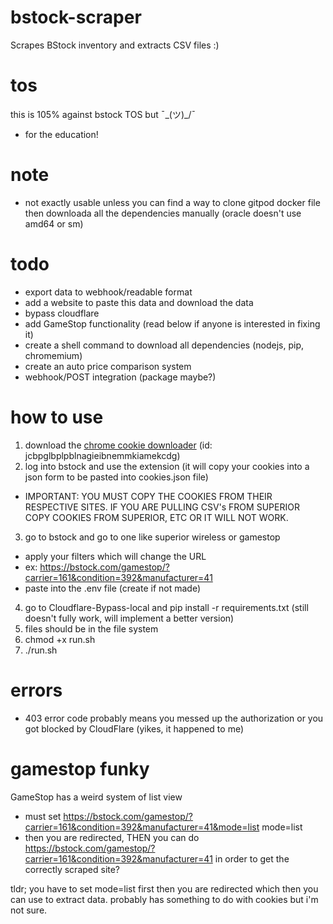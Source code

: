 # bstock-scraper
Scrapes BStock inventory and extracts CSV files :)

# tos
this is 105% against bstock TOS but ¯\_(ツ)_/¯
- for the education!

# note
- not exactly usable unless you can find a way to clone gitpod docker file then downloada all the dependencies manually (oracle doesn't use amd64 or sm)

# todo
- export data to webhook/readable format
- add a website to paste this data and download the data
- bypass cloudflare
- add GameStop functionality (read below if anyone is interested in fixing it)
- create a shell command to download all dependencies (nodejs, pip, chromemium)
- create an auto price comparison system
- webhook/POST integration (package maybe?)

# how to use
1. download the [chrome cookie downloader](https://chromewebstore.google.com/detail/copy-cookies/jcbpglbplpblnagieibnemmkiamekcdg) (id: jcbpglbplpblnagieibnemmkiamekcdg)
2. log into bstock and use the extension (it will copy your cookies into a json form to be pasted into cookies.json file) 
- IMPORTANT: YOU MUST COPY THE COOKIES FROM THEIR RESPECTIVE SITES. IF YOU ARE PULLING CSV's FROM SUPERIOR COPY COOKIES FROM SUPERIOR, ETC OR IT WILL NOT WORK.
3. go to bstock and go to one like superior wireless or gamestop
  - apply your filters which will change the URL
  - ex: https://bstock.com/gamestop/?carrier=161&condition=392&manufacturer=41
  - paste into the .env file (create if not made)
4. go to Cloudflare-Bypass-local and pip install -r requirements.txt (still doesn't fully work, will implement a better version)
5. files should be in the file system
6.  chmod +x run.sh
7. ./run.sh

# errors
- 403 error code probably means you messed up the authorization or you got blocked by CloudFlare (yikes, it happened to me)

# gamestop funky
GameStop has a weird system of list view
- must set https://bstock.com/gamestop/?carrier=161&condition=392&manufacturer=41&mode=list
mode=list
- then you are redirected, THEN you can do https://bstock.com/gamestop/?carrier=161&condition=392&manufacturer=41 in order to get the correctly scraped site?

tldr; you have to set mode=list first then you are redirected which then you can use to extract data. probably has something to do with cookies but i'm not sure.

